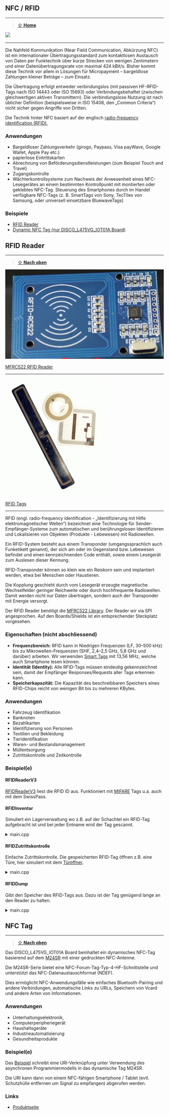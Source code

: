 ## NFC / RFID 
***

> [⇧ **Home**](https://github.com/iotkitv3/intro)

[![](https://www.st.com/content/ccc/fragment/multimedia/video/product_video_thumbnail/group0/e1/e2/a9/18/f0/44/46/f1/What%20is%20NFC%20-%20Thumbnail/files/What%20is%20NFC%20Thumbnail.jpg/_jcr_content/translations/en.What%20is%20NFC%20Thumbnail.jpg)](https://st-videos.s3.amazonaws.com/2017-NFC-forum-what-is-nfc.mp4)

- - -

Die Nahfeld Kommunikation (Near Field Communication, Abkürzung NFC) ist ein internationaler Übertragungsstandard zum kontaktlosen Austausch von Daten per Funktechnik über kurze Strecken von wenigen Zentimetern und einer Datenübertragungsrate von maximal 424 kBit/s. Bisher kommt diese Technik vor allem in Lösungen für Micropayment – bargeldlose Zahlungen kleiner Beträge – zum Einsatz.

Die Übertragung erfolgt entweder verbindungslos (mit passiven HF-RFID-Tags nach ISO 14443 oder ISO 15693) oder Verbindungsbehaftet (zwischen gleichwertigen aktiven Transmittern). Die verbindungslose Nutzung ist nach üblicher Definition (beispielsweise in ISO 15408, den „Common Criteria“) nicht sicher gegen Angriffe von Dritten.

Die Technik hinter NFC basiert auf der englisch [radio-frequency identification (RFID).](http://de.wikipedia.org/wiki/RFID)

### Anwendungen

*   Bargeldloser Zahlungsverkehr (girogo, Paypass, Visa payWave, Google Wallet, Apple Pay etc.)
*   papierlose Eintrittskarten
*   Abrechnung von Beförderungsdienstleistungen (zum Beispiel Touch and Travel)
*   Zugangskontrolle
*   Wächterkontrollsysteme zum Nachweis der Anwesenheit eines NFC-Lesegerätes an einem bestimmten Kontrollpunkt mit montierten oder geklebtes NFC-Tag. Steuerung des Smartphones durch im Handel verfügbare NFC-Tags (z. B. SmartTags von Sony, TecTiles von Samsung, oder universell einsetzbare BluewaveTags)

### Beispiele

* [RFID Reader](#rfid-reader)
* [Dynamic NFC Tag (nur DISCO_L475VG_IOT01A Board)](#nfc-tag)

## RFID Reader
***

> [⇧ **Nach oben**](#beispiele)

![](https://raw.githubusercontent.com/iotkitv3/intro/main/images/sensors/RFIDReader.png) 

[MFRC522 RFID Reader](http://developer.mbed.org/users/AtomX/code/FRDM_MFRC522/) 

- - -

![](https://raw.githubusercontent.com/iotkitv3/intro/main/images/sensors/RFIDTag.png)

[RFID Tags](http://de.wikipedia.org/wiki/RFID)

- - -

RFID (engl. radio-frequency identification - „Identifizierung mit Hilfe elektromagnetischer Wellen“) bezeichnet eine Technologie für Sender-Empfänger-Systeme zum automatischen und berührungslosen Identifizieren und Lokalisieren von Objekten (Produkte - Lebewesen) mit Radiowellen.

Ein RFID-System besteht aus einem Transponder (umgangssprachlich auch Funketikett genannt), der sich am oder im Gegenstand bzw. Lebewesen befindet und einen kennzeichnenden Code enthält, sowie einem Lesegerät zum Auslesen dieser Kennung.

RFID-Transponder können so klein wie ein Reiskorn sein und implantiert werden, etwa bei Menschen oder Haustieren.

Die Kopplung geschieht durch vom Lesegerät erzeugte magnetische Wechselfelder geringer Reichweite oder durch hochfrequente Radiowellen. Damit werden nicht nur Daten übertragen, sondern auch der Transponder mit Energie versorgt.

Der RFID Reader benötigt die [MFRC522 Library](https://github.com/iotkitv3/MFRC522.git). Der Reader wir via SPI angesprochen. Auf den Boards/Shields ist ein entsprechender Steckplatz vorgesehen.

### Eigenschaften (nicht abschliessend)

*   **Frequenzbereich:** RFID kann in Niedrigen Frequenzen (LF, 30–500 kHz) bis zu Mikrowellen-Frequenzen (SHF, 2,4–2,5 GHz, 5,8 GHz und darüber) arbeiten. Wir verwenden [Smart Tags](http://de.wikipedia.org/wiki/Smart_Label) mit 13,56 MHz, welche auch Smartphone lesen können.
*   **Identität (Identity):** Alle RFID-Tags müssen eindeutig gekennzeichnet sein, damit der Empfänger Responses/Requests aller Tags erkennen kann.
*   **Speicherkapazität:** Die Kapazität des beschreibbaren Speichers eines RFID-Chips reicht von wenigen Bit bis zu mehreren KBytes.

### Anwendungen

*   Fahrzeug Identifikation
*   Banknoten
*   Bezahlkarten
*   Identifizierung von Personen
*   Textilien und Bekleidung
*   Tieridentifikation
*   Waren- und Bestandsmanagement
*   Müllentsorgung
*   Zutrittskontrolle und Zeitkontrolle

### Beispiel(e)

#### RFIDReaderV3

[RFIDReaderV3](main.cpp) liest die RFID ID aus. Funktioniert mit [MIFARE](https://de.wikipedia.org/wiki/Mifare) Tags u.a. auch mit dem SwissPass.

#### RFIDInventar

Simuliert ein Lagerverwaltung wo z.B. auf der Schachtel ein RFID-Tag aufgebracht ist und bei jeder Entname wird der Tag gescannt. 

<details><summary>main.cpp</summary>  

    /** Inventar mittels RFID Tag's durchfuehren
    */
    #include "mbed.h"
    #include "MFRC522.h"
    #include "OLEDDisplay.h"
    
    // UI
    OLEDDisplay oled( MBED_CONF_IOTKIT_OLED_RST, MBED_CONF_IOTKIT_OLED_SDA, MBED_CONF_IOTKIT_OLED_SCL );
    
    // NFC/RFID Reader (SPI)
    MFRC522    rfidReader( MBED_CONF_IOTKIT_RFID_MOSI, MBED_CONF_IOTKIT_RFID_MISO, MBED_CONF_IOTKIT_RFID_SCLK, MBED_CONF_IOTKIT_RFID_SS, MBED_CONF_IOTKIT_RFID_RST );
    
    
    DigitalOut led1( D13 );
    
    // erlaubte RFID Tag's
    char ids[4] [4] = {
        { 0x84, 0x66, 0x19, 0x1d },
        { 0x14, 0x63, 0x19, 0x1d },
        { 0xb4, 0x72, 0x19, 0x1d },
        { 0x83, 0x2c, 0xb8, 0x02 },
    };
    
    /** Anzahl Gegenstaende vom Typ x */
    int counts[4] = { 0, 0, 0, 0 };
    
    int main(void)
    {
        // OLED Display
        oled.clear();
        oled.setRotation( 2 );
        oled.printf( "RFID Inventar\n" );
        
        // Init. RC522 Chip
        rfidReader.PCD_Init();
        oled.printf( "bereit\n" );
    
        while (true) 
        {
            led1 = 0;
    
            // Look for new cards
            if ( rfidReader.PICC_IsNewCardPresent())
                if ( rfidReader.PICC_ReadCardSerial()) 
                {
                    led1   = 1;
    
                    // Print Card UID (2-stellig mit Vornullen, Hexadecimal)
                    printf("Card UID: ");
                    for ( int i = 0; i < rfidReader.uid.size; i++ )
                        printf("%02X:", rfidReader.uid.uidByte[i]);
                    printf("\n");
    
                    // alle ids durchlaufen (r = ids, c = position)
                    for ( int r = 0; r < 4; r++ ) 
                    {
                        int ok = true;
                        for ( int c = 0; c < 4; c++ ) 
                        {
                            if  ( rfidReader.uid.uidByte[c] != ids[r] [c] ) 
                            {
                                ok = false;
                                break;
                            }
                        }
                        // RFID Tag's erkannt?
                        if  ( ok ) 
                        {
                            counts[r] += 1;
                            oled.cursor( 0, 0 );        
                            oled.printf( "Container: %4d\r\n", counts[0] );
                            oled.printf( "Kochtopf : %4d\r\n", counts[1] );
                            oled.printf( "Tank     : %4d\r\n", counts[2] );
                            oled.printf( "Diverses : %4d\r\n", counts[3] );                        
                            break;
                        }
                    }
                }
            thread_sleep_for ( 200 );
        }
    }

</p></details>

#### RFIDZutrittskontrolle 

Einfache Zutrittskontrolle. Die gespeicherten RFID-Tag öffnen z.B. eine Türe, hier simuliert mit dem [Türöffner](https://github.com/iotkitv3/actors#t%C3%BCr%C3%B6ffner).

<details><summary>main.cpp</summary>  

    /** 10.2 Bei Erkennen bestimmer RFID Tag's Türöffner betätigen.
             Anwendung: Zutrittskontrolle
    */
    #include "mbed.h"
    #include "MFRC522.h"
    
    // NFC/RFID Reader (SPI)
    // NFC/RFID Reader (SPI)
    MFRC522    rfidReader( MBED_CONF_IOTKIT_RFID_MOSI, MBED_CONF_IOTKIT_RFID_MISO, MBED_CONF_IOTKIT_RFID_SCLK, MBED_CONF_IOTKIT_RFID_SS, MBED_CONF_IOTKIT_RFID_RST );
    
    DigitalOut led1( MBED_CONF_IOTKIT_LED4 );
    DigitalOut mosfet( MBED_CONF_IOTKIT_MOSFET1 );
    
    // erlaubte RFID Tag's
    char ids[3] [4] = {
        { 0x14, 0x63, 0x19, 0x1d },
        { 0x14, 0x63, 0x19, 0x1e },
        { 0x14, 0x63, 0x19, 0x1f },
    };
    
    int main(void)
    {
        printf( "Init RFID \n" );
        // Init. RC522 Chip
        rfidReader.PCD_Init();
        printf( "bereit\n" );
    
        while (true) 
        {
            led1 = 0;
    
            // Look for new cards
            if ( rfidReader.PICC_IsNewCardPresent())
                if ( rfidReader.PICC_ReadCardSerial()) 
                {
                    led1   = 1;
    
                    // Print Card UID (2-stellig mit Vornullen, Hexadecimal)
                    printf("Card UID: ");
                    for ( int i = 0; i < rfidReader.uid.size; i++ )
                        printf("%02X:", rfidReader.uid.uidByte[i]);
                    printf("\n");
    
                    // alle ids durchlaufen (r = ids, c = position)
                    int ok = true;
                    for ( int r = 0; r < 3; r++ ) 
                    {
                        for ( int c = 0; c < 4; c++ ) 
                        {
                            ok = true;
                            if  ( rfidReader.uid.uidByte[c] != ids[r] [c] ) 
                            {
                                ok = false;
                                break;
                            }
                        }
                        if  ( ok )
                            break;
                    }
                    // RFID Tag's erkannt?
                    if  ( ok )
                    {
                        mosfet = 1;
                        thread_sleep_for(1000);
                        mosfet = 0;
                        break;
                    }
                }
            thread_sleep_for ( 200 );
        }
    }
    
</p></details>

#### RFIDDump

Gibt den Speicher des RFID-Tags aus. Dazu ist der Tag genügend lange an den Reader zu halten.

<details><summary>main.cpp</summary>  

    /** 10.3 Liest alle Daten aus dem RFID Tag aus
    */
    #include "mbed.h"
    #include "MFRC522.h"

    DigitalOut LedRed   ( MBED_CONF_IOTKIT_LED1 );
    DigitalOut LedGreen ( MBED_CONF_IOTKIT_LED2 );

    // NFC/RFID Reader (SPI)
    MFRC522    RfChip( MBED_CONF_IOTKIT_RFID_MOSI, MBED_CONF_IOTKIT_RFID_MISO, MBED_CONF_IOTKIT_RFID_SCLK, MBED_CONF_IOTKIT_RFID_SS, MBED_CONF_IOTKIT_RFID_RST );


    /* Local functions */
    void DumpMifareClassicToSerial      (MFRC522::Uid *uid, uint8_t piccType, MFRC522::MIFARE_Key *key);
    void DumpMifareClassicSectorToSerial(MFRC522::Uid *uid, MFRC522::MIFARE_Key *key, uint8_t sector);
    void DumpMifareUltralightToSerial   (void);

    /**
    * Dumps debug info about the selected PICC to Serial.
    * On success the PICC is halted after dumping the data.
    * For MIFARE Classic the factory default key of 0xFFFFFFFFFFFF is tried.
    */
    void DumpToSerial(MFRC522::Uid *uid)
    {
        MFRC522::MIFARE_Key key;

        // UID
        printf("Card UID: ");
        for (uint8_t i = 0; i < uid->size; i++) {
            printf(" %X02", uid->uidByte[i]);
        }
        printf("\n\r");

        // PICC type
        uint8_t piccType = RfChip.PICC_GetType(uid->sak);
        printf("PICC Type: %s \n\r", RfChip.PICC_GetTypeName(piccType));


        // Dump contents
        switch (piccType) {
            case MFRC522::PICC_TYPE_MIFARE_MINI:
            case MFRC522::PICC_TYPE_MIFARE_1K:
            case MFRC522::PICC_TYPE_MIFARE_4K:
                // All keys are set to FFFFFFFFFFFFh at chip delivery from the factory.
                for (uint8_t i = 0; i < 6; i++) {
                    key.keyByte[i] = 0xFF;
                }
                DumpMifareClassicToSerial(uid, piccType, &key);
                break;

            case MFRC522::PICC_TYPE_MIFARE_UL:
                DumpMifareUltralightToSerial();
                break;

            case MFRC522::PICC_TYPE_ISO_14443_4:
            case MFRC522::PICC_TYPE_ISO_18092:
            case MFRC522::PICC_TYPE_MIFARE_PLUS:
            case MFRC522::PICC_TYPE_TNP3XXX:
                printf("Dumping memory contents not implemented for that PICC type. \n\r");
                break;

            case MFRC522::PICC_TYPE_UNKNOWN:
            case MFRC522::PICC_TYPE_NOT_COMPLETE:
            default:
                break; // No memory dump here
        }

        printf("\n\r");

        RfChip.PICC_HaltA(); // Already done if it was a MIFARE Classic PICC.
    } // End PICC_DumpToSerial()

    /**
    * Dumps memory contents of a MIFARE Classic PICC.
    * On success the PICC is halted after dumping the data.
    */
    void DumpMifareClassicToSerial(MFRC522::Uid *uid, uint8_t piccType, MFRC522::MIFARE_Key *key)
    {
        uint8_t no_of_sectors = 0;
        switch (piccType) {
            case MFRC522::PICC_TYPE_MIFARE_MINI:
                // Has 5 sectors * 4 blocks/sector * 16 bytes/block = 320 bytes.
                no_of_sectors = 5;
                break;

            case MFRC522::PICC_TYPE_MIFARE_1K:
                // Has 16 sectors * 4 blocks/sector * 16 bytes/block = 1024 bytes.
                no_of_sectors = 16;
                break;

            case MFRC522::PICC_TYPE_MIFARE_4K:
                // Has (32 sectors * 4 blocks/sector + 8 sectors * 16 blocks/sector) * 16 bytes/block = 4096 bytes.
                no_of_sectors = 40;
                break;

            default:
                // Should not happen. Ignore.
                break;
        }

        // Dump sectors, highest address first.
        if (no_of_sectors) {
            printf("Sector  Block   0   1   2   3   4   5   6   7   8   9  10  11  12  13  14  15  AccessBits \n\r");
            printf("----------------------------------------------------------------------------------------- \n\r");
            for (uint8_t i = no_of_sectors - 1; i > 0; i--) {
                DumpMifareClassicSectorToSerial(uid, key, i);
            }
        }

        RfChip.PICC_HaltA(); // Halt the PICC before stopping the encrypted session.
        RfChip.PCD_StopCrypto1();
    } // End PICC_DumpMifareClassicToSerial()

    /**
    * Dumps memory contents of a sector of a MIFARE Classic PICC.
    * Uses PCD_Authenticate(), MIFARE_Read() and PCD_StopCrypto1.
    * Always uses PICC_CMD_MF_AUTH_KEY_A because only Key A can always read the sector trailer access bits.
    */
    void DumpMifareClassicSectorToSerial(MFRC522::Uid *uid, MFRC522::MIFARE_Key *key, uint8_t sector)
    {
        uint8_t status;
        uint8_t firstBlock;    // Address of lowest address to dump actually last block dumped)
        uint8_t no_of_blocks;    // Number of blocks in sector
        bool    isSectorTrailer; // Set to true while handling the "last" (ie highest address) in the sector.

        // The access bits are stored in a peculiar fashion.
        // There are four groups:
        //    g[3]  Access bits for the sector trailer, block 3 (for sectors 0-31) or block 15 (for sectors 32-39)
        //    g[2]  Access bits for block 2 (for sectors 0-31) or blocks 10-14 (for sectors 32-39)
        //    g[1]  Access bits for block 1 (for sectors 0-31) or blocks 5-9 (for sectors 32-39)
        //    g[0]  Access bits for block 0 (for sectors 0-31) or blocks 0-4 (for sectors 32-39)
        // Each group has access bits [C1 C2 C3]. In this code C1 is MSB and C3 is LSB.
        // The four CX bits are stored together in a nible cx and an inverted nible cx_.
        uint8_t c1, c2, c3;      // Nibbles
        uint8_t c1_, c2_, c3_;   // Inverted nibbles
        bool    invertedError = false;   // True if one of the inverted nibbles did not match
        uint8_t g[4];            // Access bits for each of the four groups.
        uint8_t group;           // 0-3 - active group for access bits
        bool    firstInGroup;    // True for the first block dumped in the group

        // Determine position and size of sector.
        if (sector < 32) {
            // Sectors 0..31 has 4 blocks each
            no_of_blocks = 4;
            firstBlock = sector * no_of_blocks;
        } else if (sector < 40) {
            // Sectors 32-39 has 16 blocks each
            no_of_blocks = 16;
            firstBlock = 128 + (sector - 32) * no_of_blocks;
        } else {
            // Illegal input, no MIFARE Classic PICC has more than 40 sectors.
            return;
        }

        // Dump blocks, highest address first.
        uint8_t byteCount;
        uint8_t buffer[18];
        uint8_t blockAddr;
        isSectorTrailer = true;
        for (uint8_t blockOffset = no_of_blocks - 1; blockOffset > 0; blockOffset--) {
            blockAddr = firstBlock + blockOffset;

            // Sector number - only on first line
            if (isSectorTrailer) {
                printf("  %2d   ", sector);
            } else {
                printf("       ");
            }

            // Block number
            printf(" %3d  ", blockAddr);

            // Establish encrypted communications before reading the first block
            if (isSectorTrailer) {
                status = RfChip.PCD_Authenticate(MFRC522::PICC_CMD_MF_AUTH_KEY_A, firstBlock, key, uid);
                if (status != MFRC522::STATUS_OK) {
                    printf("PCD_Authenticate() failed: %s \r\n", RfChip.GetStatusCodeName(status));
                    return;
                }
            }

            // Read block
            byteCount = sizeof(buffer);
            status = RfChip.MIFARE_Read(blockAddr, buffer, &byteCount);
            if (status != MFRC522::STATUS_OK) {
                printf("MIFARE_Read() failed: %s \r\n", RfChip.GetStatusCodeName(status));
                continue;
            }

            // Dump data
            for (uint8_t index = 0; index < 16; index++) {
                printf(" %3d", buffer[index]);
    //      if ((index % 4) == 3)
    //      {
    //        printf(" ");
    //      }
            }

            // Parse sector trailer data
            if (isSectorTrailer) {
                c1  = buffer[7] >> 4;
                c2  = buffer[8] & 0xF;
                c3  = buffer[8] >> 4;
                c1_ = buffer[6] & 0xF;
                c2_ = buffer[6] >> 4;
                c3_ = buffer[7] & 0xF;
                invertedError = (c1 != (~c1_ & 0xF)) || (c2 != (~c2_ & 0xF)) || (c3 != (~c3_ & 0xF));

                g[0] = ((c1 & 1) << 2) | ((c2 & 1) << 1) | ((c3 & 1) << 0);
                g[1] = ((c1 & 2) << 1) | ((c2 & 2) << 0) | ((c3 & 2) >> 1);
                g[2] = ((c1 & 4) << 0) | ((c2 & 4) >> 1) | ((c3 & 4) >> 2);
                g[3] = ((c1 & 8) >> 1) | ((c2 & 8) >> 2) | ((c3 & 8) >> 3);
                isSectorTrailer = false;
            }

            // Which access group is this block in?
            if (no_of_blocks == 4) {
                group = blockOffset;
                firstInGroup = true;
            } else {
                group = blockOffset / 5;
                firstInGroup = (group == 3) || (group != (blockOffset + 1) / 5);
            }

            if (firstInGroup) {
                // Print access bits
                printf("   [ %d %d %d ] ", (g[group] >> 2) & 1, (g[group] >> 1) & 1, (g[group] >> 0) & 1);
                if (invertedError) {
                    printf(" Inverted access bits did not match! ");
                }
            }

            if (group != 3 && (g[group] == 1 || g[group] == 6)) {
                // Not a sector trailer, a value block
                printf(" Addr = 0x%02X, Value = 0x%02X%02X%02X%02X", buffer[12],
                    buffer[3],
                    buffer[2],
                    buffer[1],
                    buffer[0]);
            }

            printf("\n\r");
        }

        return;
    } // End PICC_DumpMifareClassicSectorToSerial()

    /**
    * Dumps memory contents of a MIFARE Ultralight PICC.
    */
    void DumpMifareUltralightToSerial(void)
    {
        uint8_t status;
        uint8_t byteCount;
        uint8_t buffer[18];
        uint8_t i;

        printf("Page   0  1  2  3");
        // Try the mpages of the original Ultralight. Ultralight C has more pages.
        for (uint8_t page = 0; page < 16; page +=4) {
            // Read pages
            byteCount = sizeof(buffer);
            status = RfChip.MIFARE_Read(page, buffer, &byteCount);
            if (status != MFRC522::STATUS_OK) {
                printf("MIFARE_Read() failed: %s \n\r", RfChip.GetStatusCodeName(status));
                break;
            }

            // Dump data
            for (uint8_t offset = 0; offset < 4; offset++) {
                i = page + offset;
                printf(" %2d  ", i); // Pad with spaces
                for (uint8_t index = 0; index < 4; index++) {
                    i = 4 * offset + index;
                    printf(" %02X ", buffer[i]);
                }

                printf("\n\r");
            }
        }
    } // End PICC_DumpMifareUltralightToSerial()

    int main()
    {
        /* Set debug UART speed */
        printf("< mbed RFID demo >\n\r");
        printf("\n\r");

        /* Init. RC522 Chip */
        RfChip.PCD_Init();

        /* Read RC522 version */
        uint8_t temp = RfChip.PCD_ReadRegister(MFRC522::VersionReg);
        printf("MFRC522 version: %d\n\r", temp & 0x07);
        printf("\n\r");

        while(1)
        {
            LedRed   = 1;
            LedGreen = 1;

            // Look for new cards
            if ( ! RfChip.PICC_IsNewCardPresent())
            {
                thread_sleep_for(500);
                continue;
            }

            LedRed   = 0;

            // Select one of the cards
            if ( ! RfChip.PICC_ReadCardSerial())
            {
                thread_sleep_for(500);
                continue;
            }

            LedRed   = 1;
            LedGreen = 0;

            // Dump debug info about the card. PICC_HaltA() is automatically called.
            DumpToSerial(&(RfChip.uid));
            thread_sleep_for(200);
        }
    }

</p></details>

## NFC Tag
***

> [⇧ **Nach oben**](#beispiele)

Das DISCO_L475VG_IOT01A Board beinhaltet ein dynamisches NFC-Tag basierend auf dem [M24SR](https://www.st.com/en/nfc/m24sr-series-dynamic-nfc-tags.html) mit einer gedruckten NFC-Antenne.

Die M24SR-Serie bietet eine NFC-Forum-Tag-Typ-4-HF-Schnittstelle und unterstützt das NFC-Datenaustauschformat (NDEF). 

Dies ermöglicht NFC-Anwendungsfälle wie einfaches Bluetooth-Pairing und andere Verbindungen, automatische Links zu URLs, Speichern von Vcard und andere Arten von Informationen. 

### Anwendungen

* Unterhaltungselektronik,
* Computerperipheriegerät
* Haushaltsgeräte
* Industrieautomatisierung 
* Gesundheitsprodukte

### Beispiel(e)

Das [Beispiel](https://os.mbed.com/teams/ST/code/HelloWorld_Async_M24SR/#) schreibt eine URI-Verknüpfung unter Verwendung des asynchronen Programmiermodells in das dynamische Tag M24SR. 

Die URI kann dann von einem NFC-fähigen Smartphone / Tablet (evtl. Schutzhülle entfernen um Signal zu empfangen) abgerufen werden.

### Links

* [Produktseite](https://www.st.com/en/nfc/m24sr-series-dynamic-nfc-tags.html)


